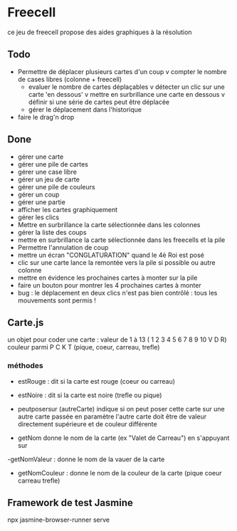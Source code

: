 # Freecell

ce jeu de freecell propose des aides graphiques à la résolution

## Todo 

- Permettre de déplacer plusieurs cartes d'un coup
    v compter le nombre de cases libres (colonne + freecell)
  - evaluer le nombre de cartes déplaçables 
    v détecter un clic sur une carte 'en dessous'
    v mettre en surbrillance une carte en dessous
    v définir si une série de cartes peut être déplacée
  - gérer le déplacement dans l'historique
- faire le drag'n drop

## Done
- gérer une carte
- gérer une pile de cartes
- gérer une case libre
- gérer un jeu de carte
- gérer une pile de couleurs
- gérer un coup
- gérer une partie
- afficher les cartes graphiquement
- gérer les clics
- Mettre en surbrillance la carte sélectionnée dans les colonnes
- gérer la liste des coups
- mettre en surbrillance la carte sélectionnée dans les freecells et la pile
- Permettre l'annulation de coup
- mettre un écran "CONGLATURATION" quand le 4è Roi est posé
- clic sur une carte lance la remontée vers la pile si possible ou autre colonne
- mettre en évidence les prochaines cartes à monter sur la pile
- faire un bouton pour montrer les 4 prochaines cartes à monter
- bug : le déplacement en deux clics n'est pas bien contrôlé : tous les mouvements sont permis !

## Carte.js
un objet pour coder une carte : 
valeur de 1 à 13 ( 1 2 3 4 5 6 7 8 9 10 V D R)
couleur parmi P C K T (pique, coeur, carreau, trefle)

### méthodes
- estRouge : dit si la carte est rouge (coeur ou carreau)
- estNoire : dit si la carte est noire (trefle ou pique)

- peutposersur (autreCarte)
indique si on peut poser cette carte sur une autre carte passée en paramètre
l'autre carte doit être de valeur directement supérieure et de couleur différente

- getNom donne le nom de la carte (ex "Valet de Carreau")
en s'appuyant sur 

-getNomValeur : 
donne le nom de la vauer de la carte

- getNomCouleur :
donne le nom de la couleur de la carte (pique coeur carreau trefle)

## Framework de test Jasmine

npx jasmine-browser-runner serve


